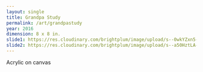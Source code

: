 ```yaml
---
layout: single
title: Grandpa Study
permalink: /art/grandpastudy
year: 2016
dimension: 8 x 8 in.
slide1: https://res.cloudinary.com/brightplum/image/upload/s--0wkYZxn5--/c_scale,q_jpegmini,w_800/v1567965304/ashleyjan/2019/GrandpaStudy.jpg
slide2: https://res.cloudinary.com/brightplum/image/upload/s--a50HztLA--/c_crop,g_center,q_jpegmini,w_800/v1567965304/ashleyjan/2019/GrandpaStudy.jpg
---
```


Acrylic on canvas
